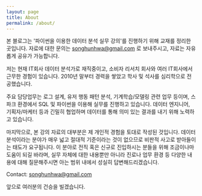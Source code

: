 ```yaml
---
layout: page
title: About
permalink: /about/
---
```

본 블로그는 '파이썬을 이용한 데이터 분석 실무 강의'를 진행하기 위해 교재를 정리한 곳입니다. 자료에 대한 문의는 songhunhwa@gmail.com 로 보내주시고, 자료는 자유롭게 공유가 가능합니다. 

저는 현재 IT회사 데이터 분석가로 재직중이고, 소비자 리서치 회사와 여러 IT회사에서 근무한 경험이 있습니다. 2010년 말부터 경력을 쌓았고 학사 및 석사를 심리학으로 전공했습니다.

주요 담당업무는 로그 설계, 유저 행동 패턴 분석, 기계학습/모델링 관련 업무 등이며, 스파크 환경에서 SQL 및 파이썬을 이용해 실무를 진행하고 있습니다. 데이터 엔지니어, 기획자/마케터 등과 긴밀히 협업하며 데이터를 통해 의미 있는 결과를 내기 위해 노력하고 있습니다.

마지막으로, 본 강의 자료의 대부분은 제 개인적 경험을 토대로 작성된 것입니다. 데이터 분석이라는 분야가 매우 넓고 절대적 기준이라는 것이 없으므로 비판적 사고로 받아들이는 태도가 요구됩니다. 이 분야로 전직 혹은 신규로 진입하시는 분들을 위해 조금이나마 도움이 되길 바라며, 실무 자체에 대한 내용뿐만 아니라 진로나 업무 환경 등 다양한 내용에 대해 질문해주시면 아는 범위 내에서 성실히 답변해드리겠습니다. 

Contact: songhunhwa@gmail.com

앞으로 여러분의 건승을 빌겠습니다.

